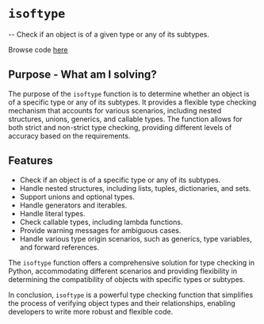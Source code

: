 # `isoftype`
-- Check if an object is of a given type or any of its subtypes.

Browse code [here](../danielutils/Functions.py)

## Purpose - What am I solving?
The purpose of the `isoftype` function is to determine whether an object is of a specific type or any of its subtypes. It provides a flexible type checking mechanism that accounts for various scenarios, including nested structures, unions, generics, and callable types. The function allows for both strict and non-strict type checking, providing different levels of accuracy based on the requirements.

## Features
* Check if an object is of a specific type or any of its subtypes.
* Handle nested structures, including lists, tuples, dictionaries, and sets.
* Support unions and optional types.
* Handle generators and iterables.
* Handle literal types.
* Check callable types, including lambda functions.
* Provide warning messages for ambiguous cases.
* Handle various type origin scenarios, such as generics, type variables, and forward references.

The `isoftype` function offers a comprehensive solution for type checking in Python, accommodating different scenarios and providing flexibility in determining the compatibility of objects with specific types or subtypes.

In conclusion, `isoftype` is a powerful type checking function that simplifies the process of verifying object types and their relationships, enabling developers to write more robust and flexible code.